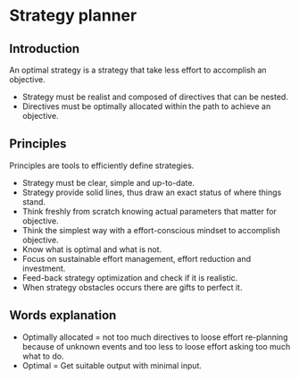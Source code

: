 # Strategy planner

## Introduction

An optimal strategy is a strategy that take less effort to accomplish an objective.

* Strategy must be realist and composed of directives that can be nested.
* Directives must be optimally allocated within the path to achieve an objective.

## Principles

Principles are tools to efficiently define strategies.

* Strategy must be clear, simple and up-to-date.
* Strategy provide solid lines, thus draw an exact status of where things stand.
* Think freshly from scratch knowing actual parameters that matter for objective.
* Think the simplest way with a effort-conscious mindset to accomplish objective.
* Know what is optimal and what is not.
* Focus on sustainable effort management, effort reduction and investment.
* Feed-back strategy optimization and check if it is realistic.
* When strategy obstacles occurs there are gifts to perfect it.

## Words explanation

 * Optimally allocated = not too much directives to loose effort re-planning because of unknown events and too less to loose effort asking too much what to do.
 * Optimal = Get suitable output with minimal input.

